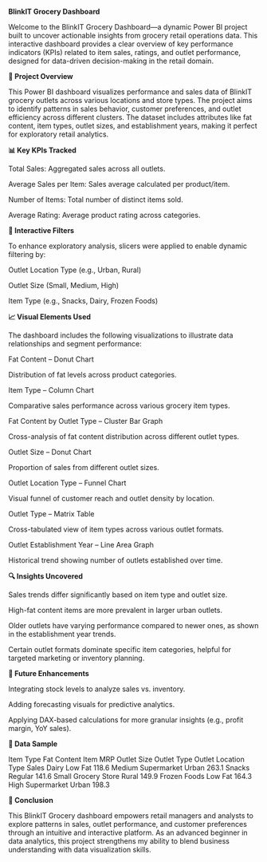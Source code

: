 **BlinkIT Grocery Dashboard**

Welcome to the BlinkIT Grocery Dashboard—a dynamic Power BI project built to uncover actionable insights from grocery retail operations data. This interactive dashboard provides a clear overview of key performance indicators (KPIs) related to item sales, ratings, and outlet performance, designed for data-driven decision-making in the retail domain.

**🧾 Project Overview**

This Power BI dashboard visualizes performance and sales data of BlinkIT grocery outlets across various locations and store types. The project aims to identify patterns in sales behavior, customer preferences, and outlet efficiency across different clusters. The dataset includes attributes like fat content, item types, outlet sizes, and establishment years, making it perfect for exploratory retail analytics.

**📊 Key KPIs Tracked**

Total Sales: Aggregated sales across all outlets.

Average Sales per Item:
Sales average calculated per product/item.

Number of Items: Total number of distinct items sold.

Average Rating: Average product rating across categories.

**🧩 Interactive Filters**

To enhance exploratory analysis, slicers were applied to enable dynamic filtering by:

Outlet Location Type (e.g., Urban, Rural)

Outlet Size (Small, Medium, High)

Item Type (e.g., Snacks, Dairy, Frozen Foods)

**📈 Visual Elements Used**

The dashboard includes the following visualizations to illustrate data relationships and segment performance:

Fat Content – Donut Chart

Distribution of fat levels across product categories.

Item Type – Column Chart

Comparative sales performance across various grocery item types.

Fat Content by Outlet Type – Cluster Bar Graph

Cross-analysis of fat content distribution across different outlet types.

Outlet Size – Donut Chart

Proportion of sales from different outlet sizes.

Outlet Location Type – Funnel Chart

Visual funnel of customer reach and outlet density by location.

Outlet Type – Matrix Table

Cross-tabulated view of item types across various outlet formats.

Outlet Establishment Year – Line Area Graph

Historical trend showing number of outlets established over time.

**🔍 Insights Uncovered**

Sales trends differ significantly based on item type and outlet size.

High-fat content items are more prevalent in larger urban outlets.

Older outlets have varying performance compared to newer ones, as shown in the establishment year trends.

Certain outlet formats dominate specific item categories, helpful for targeted marketing or inventory planning.

**🚀 Future Enhancements**

Integrating stock levels to analyze sales vs. inventory.

Adding forecasting visuals for predictive analytics.

Applying DAX-based calculations for more granular insights (e.g., profit margin, YoY sales).

**📁 Data Sample**

Item Type	Fat Content	Item MRP	Outlet Size	Outlet Type	Outlet Location Type	Sales
Dairy	Low Fat	118.6	Medium	Supermarket	Urban	263.1
Snacks	Regular	141.6	Small	Grocery Store	Rural	149.9
Frozen Foods	Low Fat	164.3	High	Supermarket	Urban	198.3

**🎯 Conclusion**

This BlinkIT Grocery dashboard empowers retail managers and analysts to explore patterns in sales, outlet performance, and customer preferences through an intuitive and interactive platform. As an advanced beginner in data analytics, this project strengthens my ability to blend business understanding with data visualization skills.
